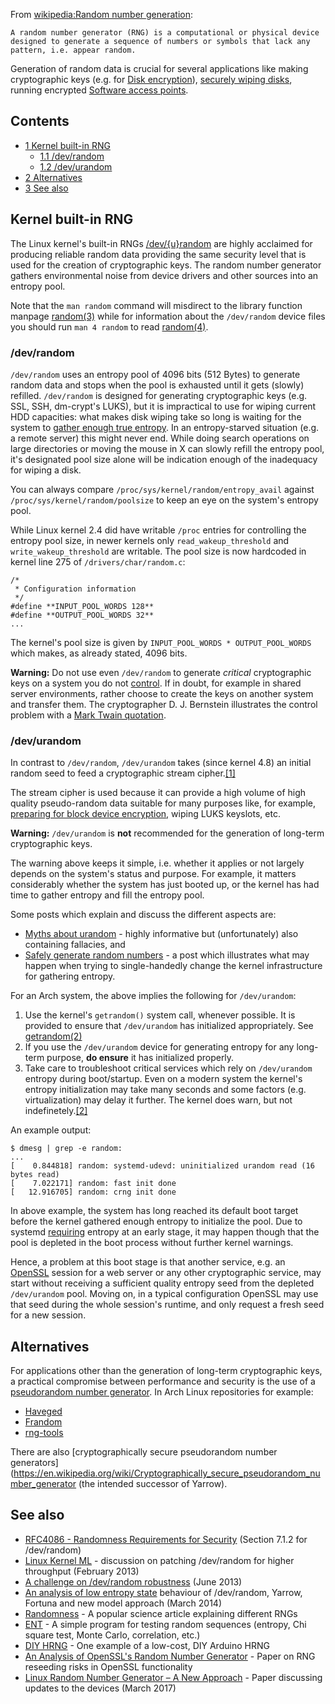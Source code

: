 From [wikipedia:Random number generation](https://en.wikipedia.org/wiki/Random_number_generation "wikipedia:Random number generation"):

	A random number generator (RNG) is a computational or physical device designed to generate a sequence of numbers or symbols that lack any pattern, i.e. appear random.

Generation of random data is crucial for several applications like making cryptographic keys (e.g. for [Disk encryption](/index.php/Disk_encryption "Disk encryption")), [securely wiping disks](/index.php/Securely_wipe_disk "Securely wipe disk"), running encrypted [Software access points](/index.php/Software_access_point "Software access point").

## Contents

*   [1 Kernel built-in RNG](#Kernel_built-in_RNG)
    *   [1.1 /dev/random](#.2Fdev.2Frandom)
    *   [1.2 /dev/urandom](#.2Fdev.2Furandom)
*   [2 Alternatives](#Alternatives)
*   [3 See also](#See_also)

## Kernel built-in RNG

The Linux kernel's built-in RNGs [/dev/{u}random](https://en.wikipedia.org/wiki//dev/random "wikipedia:/dev/random") are highly acclaimed for producing reliable random data providing the same security level that is used for the creation of cryptographic keys. The random number generator gathers environmental noise from device drivers and other sources into an entropy pool.

Note that the `man random` command will misdirect to the library function manpage [random(3)](http://man7.org/linux/man-pages/man3/random.3.html) while for information about the `/dev/random` device files you should run `man 4 random` to read [random(4)](http://man7.org/linux/man-pages/man4/random.4.html).

### /dev/random

`/dev/random` uses an entropy pool of 4096 bits (512 Bytes) to generate random data and stops when the pool is exhausted until it gets (slowly) refilled. `/dev/random` is designed for generating cryptographic keys (e.g. SSL, SSH, dm-crypt's LUKS), but it is impractical to use for wiping current HDD capacities: what makes disk wiping take so long is waiting for the system to [gather enough true entropy](https://en.wikipedia.org/wiki/Hardware_random_number_generator#Using_observed_events "wikipedia:Hardware random number generator"). In an entropy-starved situation (e.g. a remote server) this might never end. While doing search operations on large directories or moving the mouse in X can slowly refill the entropy pool, it's designated pool size alone will be indication enough of the inadequacy for wiping a disk.

You can always compare `/proc/sys/kernel/random/entropy_avail` against `/proc/sys/kernel/random/poolsize` to keep an eye on the system's entropy pool.

While Linux kernel 2.4 did have writable `/proc` entries for controlling the entropy pool size, in newer kernels only `read_wakeup_threshold` and `write_wakeup_threshold` are writable. The pool size is now hardcoded in kernel line 275 of `/drivers/char/random.c`:

```
/*
 * Configuration information
 */
#define **INPUT_POOL_WORDS 128**
#define **OUTPUT_POOL_WORDS 32**
...
```

The kernel's pool size is given by `INPUT_POOL_WORDS * OUTPUT_POOL_WORDS` which makes, as already stated, 4096 bits.

**Warning:** Do not use even `/dev/random` to generate *critical* cryptographic keys on a system you do not [control](http://everything2.com/title/Compromising+%252Fdev%252Frandom). If in doubt, for example in shared server environments, rather choose to create the keys on another system and transfer them. The cryptographer D. J. Bernstein illustrates the control problem with a [Mark Twain quotation](http://blog.cr.yp.to/20140205-entropy.html).

### /dev/urandom

In contrast to `/dev/random`, `/dev/urandom` takes (since kernel 4.8) an initial random seed to feed a cryptographic stream cipher.[[1]](https://git.kernel.org/pub/scm/linux/kernel/git/torvalds/linux.git/commit/?id=e192be9d9a30555aae2ca1dc3aad37cba484cd4a)

The stream cipher is used because it can provide a high volume of high quality pseudo-random data suitable for many purposes like, for example, [preparing for block device encryption](/index.php/Securely_wipe_disk#Preparations_for_block_device_encryption "Securely wipe disk"), wiping LUKS keyslots, etc.

**Warning:** `/dev/urandom` is **not** recommended for the generation of long-term cryptographic keys.

The warning above keeps it simple, i.e. whether it applies or not largely depends on the system's status and purpose. For example, it matters considerably whether the system has just booted up, or the kernel has had time to gather entropy and fill the entropy pool.

Some posts which explain and discuss the different aspects are:

*   [Myths about urandom](http://www.2uo.de/myths-about-urandom/) - highly informative but (unfortunately) also containing fallacies, and
*   [Safely generate random numbers](http://sockpuppet.org/blog/2014/02/25/safely-generate-random-numbers/) - a post which illustrates what may happen when trying to single-handedly change the kernel infrastructure for gathering entropy.

For an Arch system, the above implies the following for `/dev/urandom`:

1.  Use the kernel's `getrandom()` system call, whenever possible. It is provided to ensure that `/dev/urandom` has initialized appropriately. See [getrandom(2)](http://man7.org/linux/man-pages/man2/getrandom.2.html)
2.  If you use the `/dev/urandom` device for generating entropy for any long-term purpose, **do ensure** it has initialized properly.
3.  Take care to troubleshoot critical services which rely on `/dev/urandom` entropy during boot/startup. Even on a modern system the kernel's entropy initialization may take many seconds and some factors (e.g. virtualization) may delay it further. The kernel does warn, but not indefinetely.[[2]](https://patchwork.kernel.org/patch/9173499/)

An example output:

```
$ dmesg | grep -e random:
...
[    0.844818] random: systemd-udevd: uninitialized urandom read (16 bytes read)
[    7.022171] random: fast init done
[   12.916705] random: crng init done

```

In above example, the system has long reached its default boot target before the kernel gathered enough entropy to initialize the pool. Due to systemd [requiring](https://github.com/systemd/systemd/issues/4167) entropy at an early stage, it may happen though that the pool is depleted in the boot process without further kernel warnings.

Hence, a problem at this boot stage is that another service, e.g. an [OpenSSL](/index.php/OpenSSL "OpenSSL") session for a web server or any other cryptographic service, may start without receiving a sufficient quality entropy seed from the depleted `/dev/urandom` pool. Moving on, in a typical configuration OpenSSL may use that seed during the whole session's runtime, and only request a fresh seed for a new session.

## Alternatives

For applications other than the generation of long-term cryptographic keys, a practical compromise between performance and security is the use of a [pseudorandom number generator](https://en.wikipedia.org/wiki/Pseudorandom_number_generator "wikipedia:Pseudorandom number generator"). In Arch Linux repositories for example:

*   [Haveged](/index.php/Haveged "Haveged")
*   [Frandom](/index.php/Frandom "Frandom")
*   [rng-tools](/index.php/Rng-tools "Rng-tools")

There are also [cryptographically secure pseudorandom number generators](https://en.wikipedia.org/wiki/Cryptographically_secure_pseudorandom_number_generator (the intended successor of Yarrow).

## See also

*   [RFC4086 - Randomness Requirements for Security](http://www.ietf.org/rfc/rfc4086.txt) (Section 7.1.2 for /dev/random)
*   [Linux Kernel ML](http://lkml.indiana.edu/hypermail/linux/kernel/1302.1/00479.html) - discussion on patching /dev/random for higher throughput (February 2013)
*   [A challenge on /dev/random robustness](http://eprint.iacr.org/2013/338) (June 2013)
*   [An analysis of low entropy state](http://eprint.iacr.org/2014/167) behaviour of /dev/random, Yarrow, Fortuna and new model approach (March 2014)
*   [Randomness](http://www.random.org/randomness/) - A popular science article explaining different RNGs
*   [ENT](http://www.fourmilab.ch/random/) - A simple program for testing random sequences (entropy, Chi square test, Monte Carlo, correlation, etc.)
*   [DIY HRNG](http://www.codeproject.com/Articles/795845/Arduino-Hardware-Random-Sequence-Generator-with-Ja) - One example of a low-cost, DIY Arduino HRNG
*   [An Analysis of OpenSSL's Random Number Generator](https://eprint.iacr.org/2016/367) - Paper on RNG reseeding risks in OpenSSL functionality
*   [Linux Random Number Generator – A New Approach](http://www.chronox.de/lrng/doc/lrng.pdf) - Paper discussing updates to the devices (March 2017)